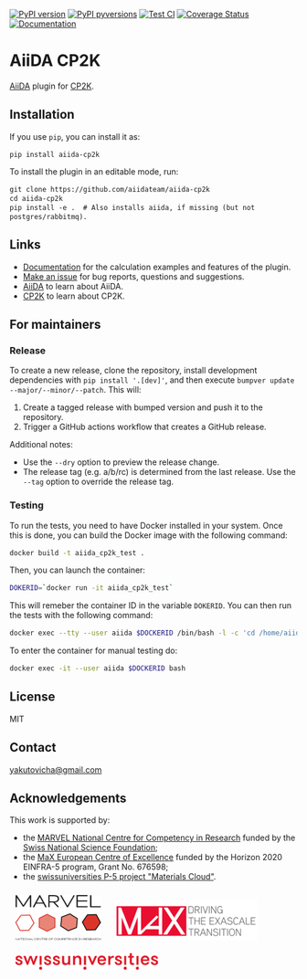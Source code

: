 [![PyPI version](https://badge.fury.io/py/aiida-cp2k.svg)](https://badge.fury.io/py/aiida-cp2k)
[![PyPI pyversions](https://img.shields.io/pypi/pyversions/aiida-cp2k.svg)](https://pypi.python.org/pypi/aiida-cp2k/)
[![Test CI](https://github.com/aiidateam/aiida-cp2k/actions/workflows/ci.yml/badge.svg)](https://github.com/aiidateam/aiida-cp2k/actions)
[![Coverage Status](https://coveralls.io/repos/github/aiidateam/aiida-cp2k/badge.svg?branch=main)](https://coveralls.io/github/aiidateam/aiida-cp2k?branch=main)
[![Documentation](https://readthedocs.org/projects/aiida-cp2k/badge/?version=latest)](https://aiida-cp2k.readthedocs.io/en/latest/?badge=latest)

# AiiDA CP2K

[AiiDA](http://www.aiida.net/) plugin for [CP2K](https://www.cp2k.org/).

## Installation

If you use `pip`, you can install it as:
```
pip install aiida-cp2k
```

To install the plugin in an editable mode, run:
```
git clone https://github.com/aiidateam/aiida-cp2k
cd aiida-cp2k
pip install -e .  # Also installs aiida, if missing (but not postgres/rabbitmq).
```

## Links

* [Documentation](https://aiida-cp2k.readthedocs.io/en/latest/) for the calculation examples and features of the plugin.
* [Make an issue](https://github.com/aiidateam/aiida-cp2k/issues/new) for bug reports, questions and suggestions.
* [AiiDA](http://www.aiida.net/) to learn about AiiDA.
* [CP2K](https://www.cp2k.org/) to learn about CP2K.

## For maintainers

### Release

To create a new release, clone the repository, install development dependencies with `pip install '.[dev]'`, and then execute `bumpver update --major/--minor/--patch`.
This will:

  1. Create a tagged release with bumped version and push it to the repository.
  2. Trigger a GitHub actions workflow that creates a GitHub release.

Additional notes:

  - Use the `--dry` option to preview the release change.
  - The release tag (e.g. a/b/rc) is determined from the last release.
    Use the `--tag` option to override the release tag.

### Testing

To run the tests, you need to have Docker installed in your system.
Once this is done, you can build the Docker image with the following command:

```bash
docker build -t aiida_cp2k_test .
```
Then, you can launch the container:

```bash
DOKERID=`docker run -it aiida_cp2k_test`
```
This will remeber the container ID in the variable `DOKERID`.
You can then run the tests with the following command:

```bash
docker exec --tty --user aiida $DOCKERID /bin/bash -l -c 'cd /home/aiida/aiida-cp2k/ && pytest'
```

To enter the container for manual testing do:

```bash
docker exec -it --user aiida $DOCKERID bash
```


## License

MIT

## Contact

yakutovicha@gmail.com


## Acknowledgements

This work is supported by:
* the [MARVEL National Centre for Competency in Research](http://nccr-marvel.ch) funded by the [Swiss National Science Foundation](http://www.snf.ch/en);
* the [MaX European Centre of Excellence](http://www.max-centre.eu/) funded by the Horizon 2020 EINFRA-5 program, Grant No. 676598;
* the [swissuniversities P-5 project "Materials Cloud"](https://www.materialscloud.org/swissuniversities).

<img src="miscellaneous/logos/MARVEL.png" alt="MARVEL" style="padding:10px;" width="150"/>
<img src="miscellaneous/logos/MaX.png" alt="MaX" style="padding:10px;" width="250"/>
<img src="miscellaneous/logos/swissuniversities.png" alt="swissuniversities" style="padding:10px;" width="250"/>
